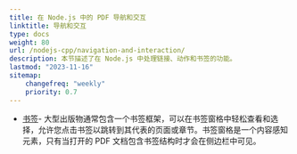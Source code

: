 ```yaml
---
title: 在 Node.js 中的 PDF 导航和交互
linktitle: 导航和交互
type: docs
weight: 80
url: /nodejs-cpp/navigation-and-interaction/
description: 本节描述了在 Node.js 中处理链接、动作和书签的功能。
lastmod: "2023-11-16"
sitemap:
    changefreq: "weekly"
    priority: 0.7
---
```


- [书签](/pdf/nodejs-cpp/bookmark/)- 大型出版物通常包含一个书签框架，可以在书签窗格中轻松查看和选择，允许您点击书签以跳转到其代表的页面或章节。书签窗格是一个内容感知元素，只有当打开的 PDF 文档包含书签结构时才会在侧边栏中可见。
